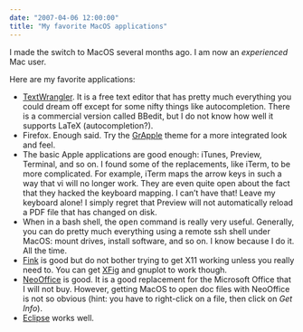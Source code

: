 ```yaml
---
date: "2007-04-06 12:00:00"
title: "My favorite MacOS applications"
---
```




I made the switch to MacOS several months ago. I am now an _experienced_ Mac user.

Here are my favorite applications:

- [TextWrangler](http://www.barebones.com/products/textwrangler/). It is a free text editor that has pretty much everything you could dream off except for some nifty things like autocompletion. There is a commercial version called BBedit, but I do not know how well it supports LaTeX (autocompletion?).
- Firefox. Enough said. Try the [GrApple](http://www.takebacktheweb.org/) theme for a more integrated look and feel.
- The basic Apple applications are good enough: iTunes, Preview, Terminal, and so on. I found some of the replacements, like iTerm, to be more complicated. For example, iTerm maps the arrow keys in such a way that vi will no longer work. They are even quite open about the fact that they hacked the keyboard mapping. I can&rsquo;t have that! Leave my keyboard alone! I simply regret that Preview will not automatically reload a PDF file that has changed on disk.
- When in a bash shell, the <kbd>open</kbd> command is really very useful. Generally, you can do pretty much everything using a remote ssh shell under MacOS: mount drives, install software, and so on. I know because I do it. All the time.
- [Fink](http://finkproject.org/) is good but do not bother trying to get X11 working unless you really need to. You can get [XFig](/lemire/blog/2007/02/06/got-xfig-to-work-under-macos-with-fink/) and gnuplot to work though.
- [NeoOffice](http://www.neooffice.org/) is good. It is a good replacement for the Microsoft Office that I will not buy. However, getting MacOS to open doc files with NeoOffice is not so obvious (hint: you have to right-click on a file, then click on <em>Get Info</em>). 
- [Eclipse](http://www.eclipse.org/) works well. 


